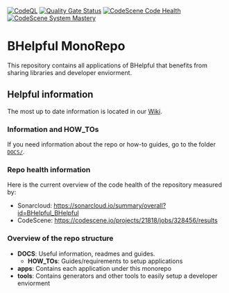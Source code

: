 [![CodeQL](https://github.com/BHelpful/BHelpful/actions/workflows/codeql-analysis.yml/badge.svg)](https://github.com/BHelpful/BHelpful/actions/workflows/codeql-analysis.yml)
[![Quality Gate Status](https://sonarcloud.io/api/project_badges/measure?project=BHelpful_BHelpful&metric=alert_status)](https://sonarcloud.io/summary/new_code?id=BHelpful_BHelpful)
[![CodeScene Code Health](https://codescene.io/projects/21818/status-badges/code-health)](https://codescene.io/projects/21818)
[![CodeScene System Mastery](https://codescene.io/projects/21818/status-badges/system-mastery)](https://codescene.io/projects/21818)


# BHelpful MonoRepo

This repository contains all applications of BHelpful that benefits from sharing libraries and developer enviorment.

## Helpful information
The most up to date information is located in our [Wiki](https://github.com/BHelpful/BHelpful/wiki).

### Information and HOW_TOs
If you need information about the repo or how-to guides, go to the folder [`DOCS/`](https://github.com/BHelpful/BHelpful/tree/master/DOCS/).

### Repo health information

Here is the current overview of the code health of the repository measured by:

- Sonarcloud: https://sonarcloud.io/summary/overall?id=BHelpful_BHelpful
- CodeScene: https://codescene.io/projects/21818/jobs/328456/results

### Overview of the repo structure

- **DOCS**: Useful information, readmes and guides.
  - **HOW_TOs**: Guides/requirements to setup applications
- **apps**: Contains each application under this monorepo
- **tools**: Contains generators and other tools to easily setup a developer enviorment


